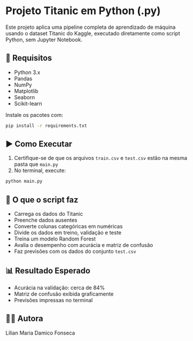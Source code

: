 # Projeto Titanic em Python (.py)

Este projeto aplica uma pipeline completa de aprendizado de máquina usando o dataset Titanic do Kaggle, executado diretamente como script Python, sem Jupyter Notebook.

## 🔧 Requisitos

- Python 3.x
- Pandas
- NumPy
- Matplotlib
- Seaborn
- Scikit-learn

Instale os pacotes com:

```bash
pip install -r requirements.txt
```

## ▶️ Como Executar

1. Certifique-se de que os arquivos `train.csv` e `test.csv` estão na mesma pasta que `main.py`
2. No terminal, execute:

```bash
python main.py
```

## 📂 O que o script faz

- Carrega os dados do Titanic
- Preenche dados ausentes
- Converte colunas categóricas em numéricas
- Divide os dados em treino, validação e teste
- Treina um modelo Random Forest
- Avalia o desempenho com acurácia e matriz de confusão
- Faz previsões com os dados do conjunto `test.csv`

## 📊 Resultado Esperado

- Acurácia na validação: cerca de 84%
- Matriz de confusão exibida graficamente
- Previsões impressas no terminal

## 👩‍💻 Autora

Lílian Maria Damico Fonseca
